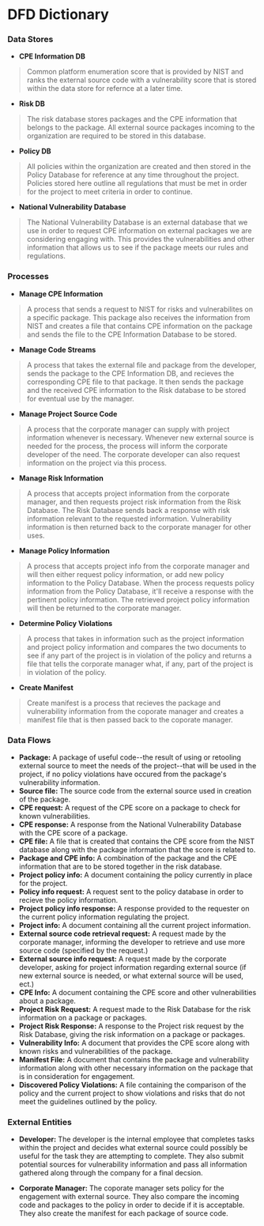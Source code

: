 # DFD Dictionary

### Data Stores

* __CPE Information DB__
> Common platform enumeration score that is provided by NIST and ranks the external source code with a vulnerability score that is stored within the data store for refernce at a later time.

* __Risk DB__
> The risk database stores packages and the CPE information that belongs to the package. All external source packages incoming to the organization are required to be stored in this database.

* __Policy DB__
> All policies within the organization are created and then stored in the Policy Database for reference at any time throughout the project. Policies stored here outline all regulations that must be met in order for the project to meet criteria in order to continue.

* __National Vulnerability Database__
> The National Vulnerability Database is an external database that we use in order to request CPE information on external packages we are considering engaging with. This provides the vulnerabilities and other information that allows us to see if the package meets our rules and regulations.

### Processes

* __Manage CPE Information__
> A process that sends a request to NIST for risks and vulnerabilites on a specific package. This package also receives the information from NIST and creates a file that contains CPE information on the package and sends the file to the CPE Information Database to be stored.

* __Manage Code Streams__
> A process that takes the external file and package from the developer, sends the package to the CPE Information DB, and recieves the corresponding CPE file to that package. It then sends the package and the received CPE information to the Risk database to be stored for eventual use by the manager.

* __Manage Project Source Code__
> A process that the corporate manager can supply with project information whenever is necessary. Whenever new external source is needed for the process, the process will inform the corporate developer of the need. The corporate developer can also request information on the project via this process.

* __Manage Risk Information__
> A process that accepts project information from the corporate manager, and then requests project risk information from the Risk Database. The Risk Database sends back a response with risk information relevant to the requested information. Vulnerability information is then returned back to the corporate manager for other uses. 

* __Manage Policy Information__
> A process that accepts project info from the corporate manager and will then either request policy information, or add new policy information to the Policy Database. When the process requests policy information from the Policy Database, it'll receive a response with the pertinent policy information. The retrieved project policy information will then be returned to the corporate manager.

* __Determine Policy Violations__
> A process that takes in information such as the project information and project policy information and compares the two documents to see if any part of the project is in violation of the policy and returns a file that tells the corporate manager what, if any, part of the project is in violation of the policy.

* __Create Manifest__
>Create manifest is a process that recieves the package and vulnerability information from the coporate manager and creates a manifest file that is then passed back to the coporate manager.

### Data Flows

* __Package:__
A package of useful code--the result of using or retooling external source to meet the needs of the project--that will be used in the project, if no policy violations have occured from the package's vulnerability information.
* __Source file:__
The source code from the external source used in creation of the package.
* __CPE request:__
A request of the CPE score on a package to check for known vulnerabilities.
* __CPE response:__
A response from the National Vulnerability Database with the CPE score of a package.
* __CPE file:__
A file that is created that contains the CPE score from the NIST database along with the package information that the score is related to.
* __Package and CPE info:__
A combination of the package and the CPE information that are to be stored together in the risk database.
* __Project policy info:__
A document containing the policy currently in place for the project.
* __Policy info request:__
A request sent to the policy database in order to recieve the policy information.
* __Project policy info response:__
A response provided to the requester on the current policy information regulating the project.
* __Project info:__
A document containing all the current project information.
* __External source code retrieval request:__
A request made by the corporate manager, informing the developer to retrieve and use more source code (specified by the request.)
* __External source info request:__
A request made by the corporate developer, asking for project information regarding external source (if new external source is needed, or what external source will be used, ect.)
* __CPE Info:__
A document containing the CPE score and other vulnerabilities about a package.
* __Project Risk Request:__
A request made to the Risk Database for the risk information on a package or packages.
* __Project Risk Response:__
A response to the Project risk request by the Risk Database, giving the risk information on a package or packages.
* __Vulnerability Info:__
A document that provides the CPE score along with known risks and vulnerabilities of the package.
* __Manifest File:__
A document that contains the package and vulnerability information along with other necessary information on the package that is in consideration for engagement.
* __Discovered Policy Violations:__
A file containing the comparison of the policy and the current project to show violations and risks that do not meet the guidelines outlined by the policy.

### External Entities
* __Developer:__
The developer is the internal employee that completes tasks within the project and decides what external source could possibly be useful for the task they are attempting to complete. They also submit potential sources for vulnerability information and pass all information gathered along through the company for a final decsion. 

* __Corporate Manager:__
The coporate manager sets policy for the engagement with external source.  They also compare the incoming code and packages to the policy in order to decide if it is acceptable.  They also create the manifest for each package of source code. 
